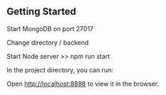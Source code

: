 ## Getting Started

Start MongoDB on port 27017

Change directory / backend

Start Node server >> npm run start

In the project directory, you can run:

Open [http://localhost:8888](http://localhost:8888) to view it in the browser.

